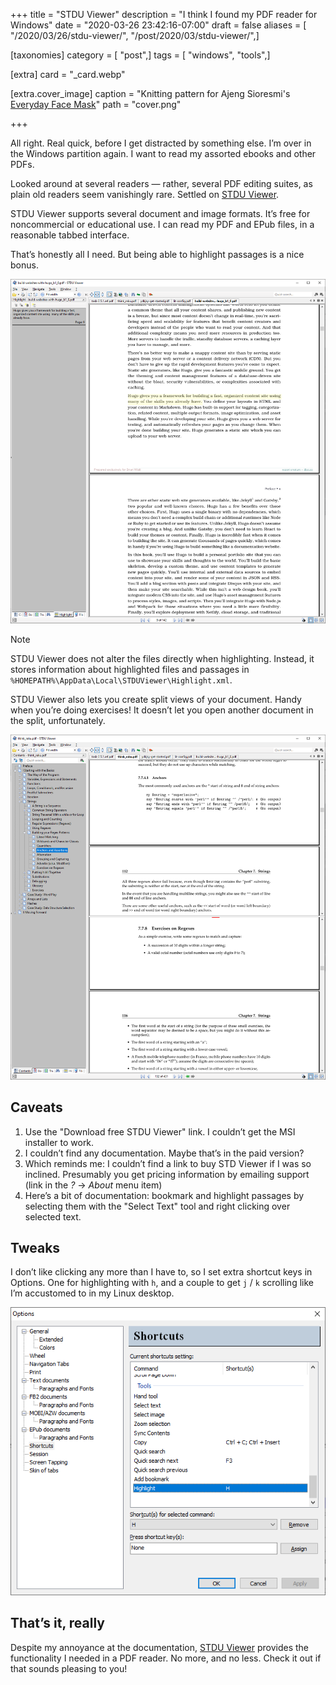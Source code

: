 +++
title = "STDU Viewer"
description = "I think I found my PDF reader for Windows"
date = "2020-03-26 23:42:16-07:00"
draft = false
aliases = [ "/2020/03/26/stdu-viewer/", "/post/2020/03/stdu-viewer/",]

[taxonomies]
category = [ "post",]
tags = [ "windows", "tools",]

[extra]
card = "_card.webp"

[extra.cover_image]
caption = "Knitting pattern for Ajeng Sioresmi's [Everyday Face Mask](https://www.ravelry.com/patterns/library/everyday-face-mask)"
path = "cover.png"

+++

All right. Real quick, before I get distracted by something else. I’m
over in the Windows partition again. I want to read my assorted ebooks
and other PDFs.

Looked around at several readers — rather, several PDF editing suites,
as plain old readers seem vanishingly rare. Settled on [STDU
Viewer](http://www.stdutility.com/stduviewer.html).

STDU Viewer supports several document and image formats. It’s free for
noncommercial or educational use. I can read my PDF and EPub files, in a
reasonable tabbed interface.

That’s honestly all I need. But being able to highlight passages is a
nice bonus.

![screenshot of highlighting](stdu-highlighting.png
  "Highlighted view of Brian P. Hogan’s [Build Websites with Hugo](https://pragprog.com/book/bhhugo/build-websites-with-hugo)")

<aside class="admonition note">
    <p class="admonition-title">Note</p>

STDU Viewer does not alter the files directly when highlighting.
Instead, it stores information about highlighted files and passages in
`%HOMEPATH%\AppData\Local\STDUViewer\Highlight.xml`.

</aside>

STDU Viewer also lets you create split views of your document. Handy
when you’re doing exercises\! It doesn’t let you open another document
in the split, unfortunately.

![screenshot of split view](stdu-split-view.png "Split view of Laurent Rosenfeld’s [Think Raku](https://greenteapress.com/wp/think-perl-6/)")

## Caveats

1.  Use the "Download free STDU Viewer" link. I couldn’t get the MSI
    installer to work.
2.  I couldn’t find any documentation. Maybe that’s in the paid version?
3.  Which reminds me: I couldn’t find a link to buy STD Viewer if I was
    so inclined. Presumably you get pricing information by emailing
    support (link in the *?* → *About* menu item)
4.  Here’s a bit of documentation: bookmark and highlight passages by
    selecting them with the "Select Text" tool and right clicking over
    selected text.

## Tweaks

I don’t like clicking any more than I have to, so I set extra shortcut
keys in Options. One for highlighting with `h`, and a couple to get `j`
/ `k` scrolling like I’m accustomed to in my Linux desktop.

![screenshot of options panel](stdu-preferences.png "STDU Viewer options showing keyboard shortcuts")

## That’s it, really

Despite my annoyance at the documentation, [STDU
Viewer](http://www.stdutility.com/stduviewer.html) provides the
functionality I needed in a PDF reader. No more, and no less. Check it
out if that sounds pleasing to you\!